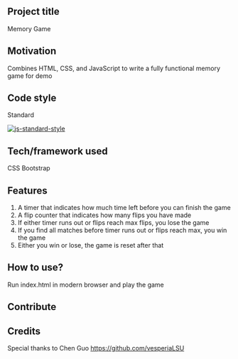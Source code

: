 ## Project title
Memory Game

## Motivation
Combines HTML, CSS, and JavaScript to write a fully functional memory game for demo

## Code style
Standard

[![js-standard-style](https://img.shields.io/badge/code%20style-standard-brightgreen.svg?style=flat)](https://github.com/feross/standard)

## Tech/framework used
CSS Bootstrap

## Features
1. A timer that indicates how much time left before you can finish the game
2. A flip counter that indicates how many flips you have made
3. If either timer runs out or flips reach max flips, you lose the game
4. If you find all matches before timer runs out or flips reach max, you win the game
5. Either you win or lose, the game is reset after that

## How to use?
Run index.html in modern browser and play the game

## Contribute

## Credits
Special thanks to Chen Guo https://github.com/vesperiaLSU